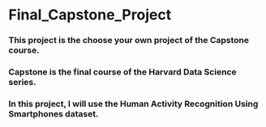 # Final_Capstone_Project

### This project is the choose your own project of the Capstone course.
### Capstone is the final course of the Harvard Data Science series. 
### In this project, I will use the Human Activity Recognition Using Smartphones dataset. 
